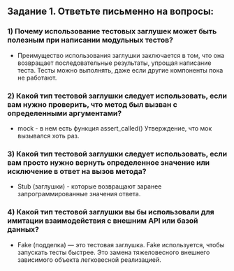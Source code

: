 ## Задание 1. Ответьте письменно на вопросы:
### 1)  Почему использование тестовых заглушек может быть полезным при написании модульных тестов?
* Преимущество использования заглушки заключается в том, что она возвращает последовательные результаты, упрощая написание теста. Тесты можно выполнять, даже если другие компоненты пока не работают.

### 2) Какой тип тестовой заглушки следует использовать, если вам нужно проверить, что метод был вызван с определенными аргументами?
* mock - в нем есть функция assert_called() Утверждение, что мок вызывался хоть раз.

### 3) Какой тип тестовой заглушки следует использовать, если вам просто нужно вернуть определенное значение или исключение в ответ на вызов метода?
* Stub (заглушки) - которые возвращают заранее запрограммированные значения ответа.

### 4) Какой тип тестовой заглушки вы бы использовали для имитации  взаимодействия с внешним API или базой данных?
* Fake (подделка) — это тестовая заглушка. Fake используется, чтобы запускать тесты быстрее. Это замена
  тяжеловесного внешнего зависимого объекта легковесной реализацией.